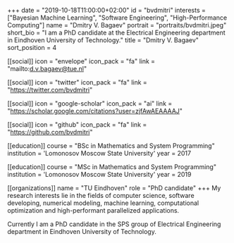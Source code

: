 +++
date = "2019-10-18T11:00:00+02:00"
id = "bvdmitri"
interests = ["Bayesian Machine Learning", "Software Engineering", "High-Performance Computing"]
name = "Dmitry V. Bagaev"
portrait = "portraits/bvdmitri.jpeg"
short_bio = "I am a PhD candidate at the Electrical Engineering department in Eindhoven University of Technology."
title = "Dmitry V. Bagaev"
sort_position = 4

[[social]]
    icon = "envelope"
    icon_pack = "fa"
    link = "mailto:d.v.bagaev@tue.nl"

[[social]]
    icon = "twitter"
    icon_pack = "fa"
    link = "https://twitter.com/bvdmitri"

[[social]]
    icon = "google-scholar"
    icon_pack = "ai"
    link = "https://scholar.google.com/citations?user=zjfAwAEAAAAJ"

[[social]]
    icon = "github"
    icon_pack = "fa"
    link = "https://github.com/bvdmitri"

[[education]]
    course = "BSc in Mathematics and System Programming"
    institution = 'Lomonosov Moscow State University'
    year = 2017

[[education]]
    course = "MSc in Mathematics and System Programming"
    institution = 'Lomonosov Moscow State University'
    year = 2019

[[organizations]]
    name = "TU Eindhoven"
    role = "PhD candidate"
+++
My research interests lie in the fields of computer science, software developing, numerical modeling, machine learning, computational optimization and high-performant parallelized applications.

Currently I am a PhD candidate in the SPS group of Electrical Engineering
department in Eindhoven University of Technology.
